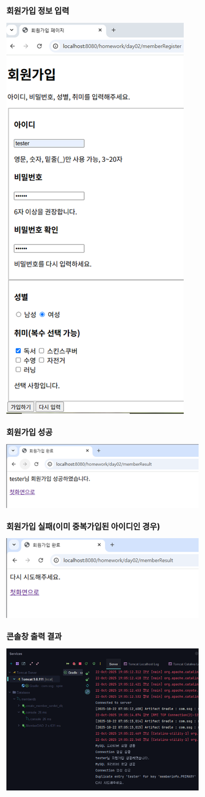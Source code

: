 ## 회원가입 정보 입력

![img.png](img.png)

## 회원가입 성공

![img_1.png](img_1.png)

## 회원가입 실패(이미 중복가입된 아이디인 경우)

![img_2.png](img_2.png)

## 콘솔창 출력 결과

![img_3.png](img_3.png)